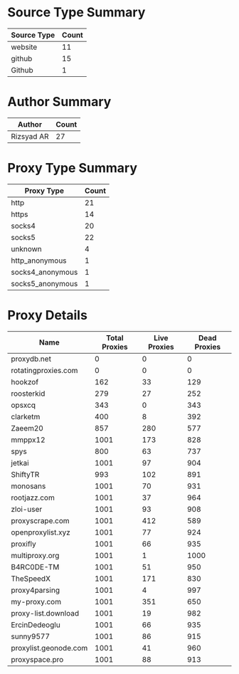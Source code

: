 # Source Type Summary

| Source Type | Count |
|-------------|-------|
| website | 11 |
| github | 15 |
| Github | 1 |


# Author Summary

| Author | Count |
|--------|-------|
| Rizsyad AR | 27 |


# Proxy Type Summary

| Proxy Type | Count |
|------------|-------|
| http | 21 |
| https | 14 |
| socks4 | 20 |
| socks5 | 22 |
| unknown | 4 |
| http_anonymous | 1 |
| socks4_anonymous | 1 |
| socks5_anonymous | 1 |


# Proxy Details

| Name | Total Proxies | Live Proxies | Dead Proxies |
|------|---------------|--------------|---------------|
| proxydb.net | 0 | 0 | 0 |
| rotatingproxies.com | 0 | 0 | 0 |
| hookzof | 162 | 33 | 129 |
| roosterkid | 279 | 27 | 252 |
| opsxcq | 343 | 0 | 343 |
| clarketm | 400 | 8 | 392 |
| Zaeem20 | 857 | 280 | 577 |
| mmppx12 | 1001 | 173 | 828 |
| spys | 800 | 63 | 737 |
| jetkai | 1001 | 97 | 904 |
| ShiftyTR | 993 | 102 | 891 |
| monosans | 1001 | 70 | 931 |
| rootjazz.com | 1001 | 37 | 964 |
| zloi-user | 1001 | 93 | 908 |
| proxyscrape.com | 1001 | 412 | 589 |
| openproxylist.xyz | 1001 | 77 | 924 |
| proxifly | 1001 | 66 | 935 |
| multiproxy.org | 1001 | 1 | 1000 |
| B4RC0DE-TM | 1001 | 51 | 950 |
| TheSpeedX | 1001 | 171 | 830 |
| proxy4parsing | 1001 | 4 | 997 |
| my-proxy.com | 1001 | 351 | 650 |
| proxy-list.download | 1001 | 19 | 982 |
| ErcinDedeoglu | 1001 | 66 | 935 |
| sunny9577 | 1001 | 86 | 915 |
| proxylist.geonode.com | 1001 | 41 | 960 |
| proxyspace.pro | 1001 | 88 | 913 |
